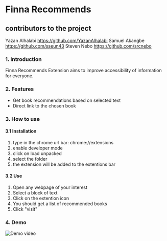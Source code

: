 # Finna Recommends

## contributors to the project
Yazan Alhalabi  https://github.com/YazanAlhalabi
Samuel Akangbe  https://github.com/sseun43
Steven Nebo   https://github.com/srcnebo

### 1. Introduction

Finna Recommends Extension aims to improve accessibility of information for everyone.

### 2. Features

- Get book recommendations based on selected text
- Direct link to the chosen book

### 3. How to use

#### 3.1 Installation

1. type in the chrome url bar: chrome://extensions
2. enable developer mode
3. click on load unpacked
4. select the folder
5. the extension will be added to the extentions bar

#### 3.2 Use

1. Open any webpage of your interest
2. Select a block of text
3. Click on the extention icon
4. You should get a list of recommended books
5. Click "visit"

### 4. Demo

![Demo video](finna-demo.gif)
